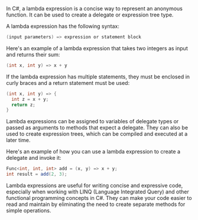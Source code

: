 In C#, a lambda expression is a concise way to represent an anonymous function. It can be used to create a delegate or expression tree type.

A lambda expression has the following syntax:
```cs
(input parameters) => expression or statement block
```

Here's an example of a lambda expression that takes two integers as input and returns their sum:
```cs
(int x, int y) => x + y
```

If the lambda expression has multiple statements, they must be enclosed in curly braces and a return statement must be used:
```cs
(int x, int y) => {
  int z = x + y;
  return z;
}
```

Lambda expressions can be assigned to variables of delegate types or passed as arguments to methods that expect a delegate. They can also be used to create expression trees, which can be compiled and executed at a later time.

Here's an example of how you can use a lambda expression to create a delegate and invoke it:
```cs
Func<int, int, int> add = (x, y) => x + y;
int result = add(2, 3);
```

Lambda expressions are useful for writing concise and expressive code, especially when working with LINQ (Language Integrated Query) and other functional programming concepts in C#. They can make your code easier to read and maintain by eliminating the need to create separate methods for simple operations.